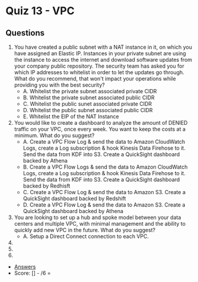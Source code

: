 # Quiz 13 - VPC

## Questions
1) You have created a public subnet with a NAT instance in it, on which you have assigned an Elastic IP. Instances in your private subnet are using the instance to access the internet and download software updates from your company public repository. The security team has asked you for which IP addresses to whitelist in order to let the updates go through. What do you recommend, that won't impact your operations while providing you with the best security?
   * A. Whitelist the private subnet associated private CIDR
   * B. Whitelist the private subnet associated public CIDR
   * C. Whitelist the public sunet associated private CIDR
   * D. Whitelist the public subnet associated public CIDR
   * E. Whitelist the EIP of the NAT Instance
2) You would like to create a dashboard to analyze the amount of DENIED traffic on your VPC, once every week. You want to keep the costs at a minimum. What do you suggest?
   * A. Create a VPC Flow Log & send the data to Amazon CloudWatch Logs, create a Log subscription & hook Kinesis Data Firehose to it. Send the data from KDF into S3. Create a QuickSight dashboard backed by Athena
   * B. Create a VPC Flow Logs & send the data to Amazon CloudWatch Logs, create a Log subscription & hook Kinesis Data Firehose to it. Send the data from KDF into S3. Create a QuickSight dashboard backed by Redhisft
   * C. Create a VPC Flow Log & send the data to Amazon S3. Create a QuickSight dashboard backed by Redshift
   * D. Create a VPC Flow Log & send the data to Amazon S3. Create a QuickSight dashboard backed by Athena
3) You are looking to set up a hub and spoke model between your data centers and multiple VPC, with minimal management and the ability to quickly add new VPC in the future. What do you suggest?
   * A. Setup a Direct Connect connection to each VPC. 
4)
5)
6)
* [Answers]()
* Score:
  [] - /6 =
